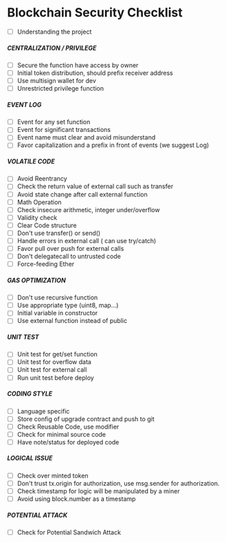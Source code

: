 # Blockchain Security Checklist
- [ ] Understanding the project

##### CENTRALIZATION / PRIVILEGE
- [ ] Secure the function have access by owner
- [ ] Initial token distribution, should prefix receiver address
- [ ] Use multisign wallet for dev
- [ ] Unrestricted privilege function

##### EVENT LOG
- [ ] Event for any set function
- [ ] Event for significant transactions
- [ ] Event name must clear and avoid misunderstand
- [ ] Favor capitalization and a prefix in front of events (we suggest Log)

##### VOLATILE CODE
- [ ] Avoid Reentrancy
- [ ] Check the return value of external call such as transfer
- [ ] Avoid state change after call external function
- [ ] Math Operation
- [ ] Check insecure arithmetic, integer under/overflow
- [ ] Validity check
- [ ] Clear Code structure
- [ ] Don't use transfer() or send()
- [ ] Handle errors in external call ( can use try/catch)
- [ ] Favor pull over push for external calls
- [ ] Don't delegatecall to untrusted code
- [ ] Force-feeding Ether

##### GAS OPTIMIZATION
- [ ] Don't use recursive function
- [ ] Use appropriate type (uint8, map...)
- [ ] Initial variable in constructor
- [ ] Use external function instead of public

##### UNIT TEST
- [ ] Unit test for get/set function
- [ ] Unit test for overflow data
- [ ] Unit test for external call
- [ ] Run unit test before deploy

##### CODING STYLE
- [ ] Language specific
- [ ] Store config of upgrade contract and push to git
- [ ] Check Reusable Code, use modifier
- [ ] Check for minimal source code
- [ ] Have note/status for deployed code

##### LOGICAL ISSUE
- [ ] Check over minted token
- [ ] Don't trust tx.origin for authorization, use msg.sender for authorization.
- [ ] Check timestamp for logic will be manipulated by a miner
- [ ] Avoid using block.number as a timestamp

##### POTENTIAL ATTACK
- [ ] Check for Potential Sandwich Attack
